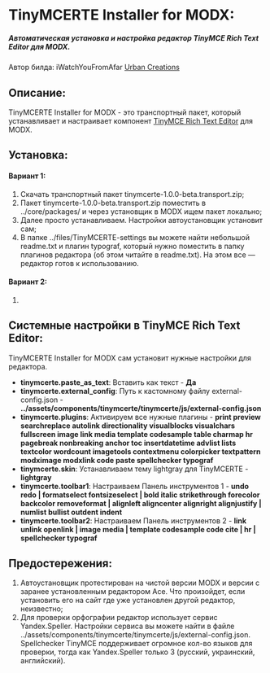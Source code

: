 <h1><strong>TinyMCERTE Installer for MODX:</strong></h1>
<h5>Автоматическая установка и настройка редактор TinyMCE Rich Text Editor для MODX.</h5>

<p>Автор билда: iWatchYouFromAfar <a href="https://urbancreations.ru/" target="_blank">Urban Creations</a><br/>

<h2>Описание:</h2>
<p>TinyMCERTE Installer for MODX - это транспортный пакет, который устанавливает и настраивает компонент <a href="https://modx.com/extras/package/tinymcerichtexteditor" target="_blank">TinyMCE Rich Text Editor</a> для MODX.</p>

<h2>Установка:</h2>
<h4>Вариант 1:</h4>
<ol>
	<li>Скачать транспортный пакет tinymcerte-1.0.0-beta.transport.zip;</li>
	<li>Пакет tinymcerte-1.0.0-beta.transport.zip поместить в ../core/packages/ и через установщик в MODX ищем пакет локально;</li>
	<li>Далее просто устанавливаем. Настройки автоустановщик установит сам;</li>
	<li>В папке ../files/TinyMCERTE-settings вы можете найти небольшой readme.txt и плагин typograf, который нужно поместить в папку плагинов редактора (об этом читайте в readme.txt). На этом все — редактор готов к использованию.</li>
</ol>

<h4>Вариант 2:</h4>
<ol>
  <li></li>
</ol>

<h2>Системные настройки в TinyMCE Rich Text Editor:</h2>
<p>TinyMCERTE Installer for MODX сам установит нужные настройки для редактора.</p>

<ul>
	<li><strong>tinymcerte.paste_as_text</strong>: Вставить как текст - <strong>Да</strong></li>
	<li><strong>tinymcerte.external_config</strong>: Путь к кастомному файлу external-config.json - <strong>../assets/components/tinymcerte/tinymcerte/js/external-config.json</strong></li>
	<li><strong>tinymcerte.plugins</strong>: Активируем все нужные плагины - <strong>print preview searchreplace autolink directionality visualblocks visualchars fullscreen image link media template codesample table charmap hr pagebreak nonbreaking anchor toc insertdatetime advlist lists textcolor wordcount imagetools contextmenu colorpicker textpattern modximage modxlink code paste spellchecker typograf</strong></li>
	<li><strong>tinymcerte.skin</strong>: Устанавливаем тему lightgray для TinyMCERTE - <strong>lightgray</strong></li>
	<li><strong>tinymcerte.toolbar1</strong>: Настраиваем Панель инструментов 1 - <strong>undo redo | formatselect fontsizeselect  | bold italic strikethrough forecolor backcolor removeformat | alignleft aligncenter alignright alignjustify  | numlist bullist outdent indent</strong></li>
	<li><strong>tinymcerte.toolbar2</strong>: Настраиваем Панель инструментов 2 - <strong>link unlink openlink | image media | template codesample code cite | hr | spellchecker typograf</strong></li>
</ul>

<h2>Предостережения:</h2>
<ol>
  <li>Автоустановщик протестирован на чистой версии MODX и версии с заранее установленным редактором Ace. Что произойдет, если установить его на сайт где уже установлен другой редактор, неизвестно;</li>
  <li>Для проверки орфографии редактор использует сервис Yandex.Speller. Настройки сервиса вы можете найти в файле ../assets/components/tinymcerte/tinymcerte/js/external-config.json. Spellchecker TinyMCE поддерживает огромное кол-во языков для проверки, тогда как Yandex.Speller только 3 (русский, украинский, английский).</li>
</ol>
